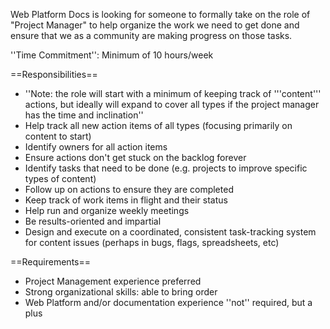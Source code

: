 Web Platform Docs is looking for someone to formally take on the role of "Project Manager" to help organize the work we need to get done and ensure that we as a community are making progress on those tasks.

''Time Commitment'': Minimum of 10 hours/week

==Responsibilities==
* ''Note: the role will start with a minimum of keeping track of '''content''' actions, but ideally will expand to cover all types if the project manager has the time and inclination''
* Help track all new action items of all types (focusing primarily on content to start)
* Identify owners for all action items
* Ensure actions don't get stuck on the backlog forever
* Identify tasks that need to be done (e.g. projects to improve specific types of content)
* Follow up on actions to ensure they are completed
* Keep track of work items in flight and their status
* Help run and organize weekly meetings
* Be results-oriented and impartial
* Design and execute on a coordinated, consistent task-tracking system for content issues (perhaps in bugs, flags, spreadsheets, etc)



==Requirements==
* Project Management experience preferred
* Strong organizational skills: able to bring order 
* Web Platform and/or documentation experience ''not'' required, but a plus